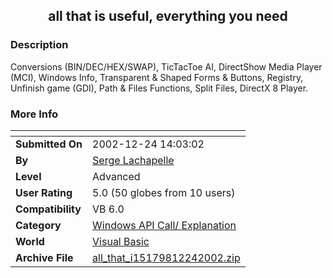 ﻿<div align="center">

## all that is useful, everything you need


</div>

### Description

Conversions (BIN/DEC/HEX/SWAP), TicTacToe AI, DirectShow Media Player (MCI), Windows Info, Transparent & Shaped Forms & Buttons, Registry, Unfinish game (GDI), Path & Files Functions, Split Files, DirectX 8 Player.
 
### More Info
 


<span>             |<span>
---                |---
**Submitted On**   |2002-12-24 14:03:02
**By**             |[Serge Lachapelle](https://github.com/Planet-Source-Code/PSCIndex/blob/master/ByAuthor/serge-lachapelle.md)
**Level**          |Advanced
**User Rating**    |5.0 (50 globes from 10 users)
**Compatibility**  |VB 6\.0
**Category**       |[Windows API Call/ Explanation](https://github.com/Planet-Source-Code/PSCIndex/blob/master/ByCategory/windows-api-call-explanation__1-39.md)
**World**          |[Visual Basic](https://github.com/Planet-Source-Code/PSCIndex/blob/master/ByWorld/visual-basic.md)
**Archive File**   |[all\_that\_i15179812242002\.zip](https://github.com/Planet-Source-Code/serge-lachapelle-all-that-is-useful-everything-you-need__1-41832/archive/master.zip)








